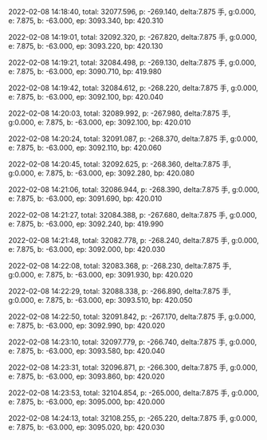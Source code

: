 2022-02-08 14:18:40, total: 32077.596, p: -269.140, delta:7.875 手, g:0.000, e: 7.875, b: -63.000, ep: 3093.340, bp: 420.310

2022-02-08 14:19:01, total: 32092.320, p: -267.820, delta:7.875 手, g:0.000, e: 7.875, b: -63.000, ep: 3093.220, bp: 420.130

2022-02-08 14:19:21, total: 32084.498, p: -269.130, delta:7.875 手, g:0.000, e: 7.875, b: -63.000, ep: 3090.710, bp: 419.980

2022-02-08 14:19:42, total: 32084.612, p: -268.220, delta:7.875 手, g:0.000, e: 7.875, b: -63.000, ep: 3092.100, bp: 420.040

2022-02-08 14:20:03, total: 32089.992, p: -267.980, delta:7.875 手, g:0.000, e: 7.875, b: -63.000, ep: 3092.100, bp: 420.010

2022-02-08 14:20:24, total: 32091.087, p: -268.370, delta:7.875 手, g:0.000, e: 7.875, b: -63.000, ep: 3092.110, bp: 420.060

2022-02-08 14:20:45, total: 32092.625, p: -268.360, delta:7.875 手, g:0.000, e: 7.875, b: -63.000, ep: 3092.280, bp: 420.080

2022-02-08 14:21:06, total: 32086.944, p: -268.390, delta:7.875 手, g:0.000, e: 7.875, b: -63.000, ep: 3091.690, bp: 420.010

2022-02-08 14:21:27, total: 32084.388, p: -267.680, delta:7.875 手, g:0.000, e: 7.875, b: -63.000, ep: 3092.240, bp: 419.990

2022-02-08 14:21:48, total: 32082.778, p: -268.240, delta:7.875 手, g:0.000, e: 7.875, b: -63.000, ep: 3092.000, bp: 420.030

2022-02-08 14:22:08, total: 32083.368, p: -268.230, delta:7.875 手, g:0.000, e: 7.875, b: -63.000, ep: 3091.930, bp: 420.020

2022-02-08 14:22:29, total: 32088.338, p: -266.890, delta:7.875 手, g:0.000, e: 7.875, b: -63.000, ep: 3093.510, bp: 420.050

2022-02-08 14:22:50, total: 32091.842, p: -267.170, delta:7.875 手, g:0.000, e: 7.875, b: -63.000, ep: 3092.990, bp: 420.020

2022-02-08 14:23:10, total: 32097.779, p: -266.740, delta:7.875 手, g:0.000, e: 7.875, b: -63.000, ep: 3093.580, bp: 420.040

2022-02-08 14:23:31, total: 32096.871, p: -266.300, delta:7.875 手, g:0.000, e: 7.875, b: -63.000, ep: 3093.860, bp: 420.020

2022-02-08 14:23:53, total: 32104.854, p: -265.000, delta:7.875 手, g:0.000, e: 7.875, b: -63.000, ep: 3095.000, bp: 420.000

2022-02-08 14:24:13, total: 32108.255, p: -265.220, delta:7.875 手, g:0.000, e: 7.875, b: -63.000, ep: 3095.020, bp: 420.030